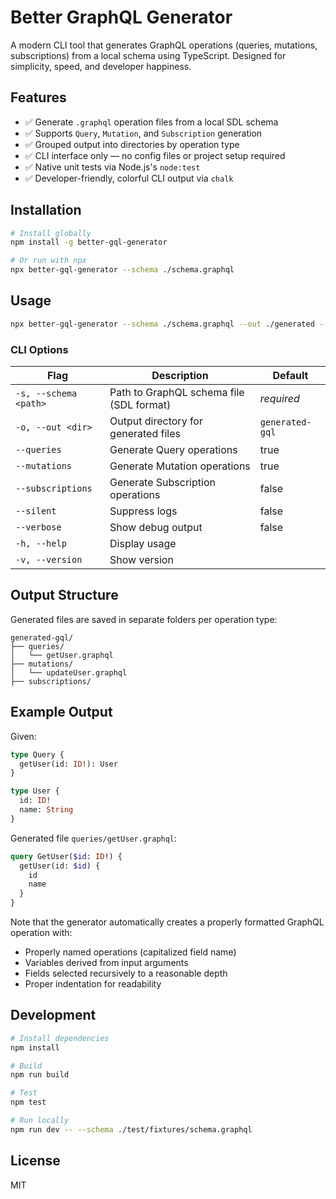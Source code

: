 # Better GraphQL Generator

A modern CLI tool that generates GraphQL operations (queries, mutations, subscriptions) from a local schema using TypeScript. Designed for simplicity, speed, and developer happiness.

## Features

- ✅ Generate `.graphql` operation files from a local SDL schema
- ✅ Supports `Query`, `Mutation`, and `Subscription` generation
- ✅ Grouped output into directories by operation type
- ✅ CLI interface only — no config files or project setup required
- ✅ Native unit tests via Node.js's `node:test`
- ✅ Developer-friendly, colorful CLI output via `chalk`

## Installation

```bash
# Install globally
npm install -g better-gql-generator

# Or run with npx
npx better-gql-generator --schema ./schema.graphql
```

## Usage

```bash
npx better-gql-generator --schema ./schema.graphql --out ./generated --queries --mutations
```

### CLI Options

| Flag                  | Description                              | Default         |
| --------------------- | ---------------------------------------- | --------------- |
| `-s, --schema <path>` | Path to GraphQL schema file (SDL format) | _required_      |
| `-o, --out <dir>`     | Output directory for generated files     | `generated-gql` |
| `--queries`           | Generate Query operations                | true            |
| `--mutations`         | Generate Mutation operations             | true            |
| `--subscriptions`     | Generate Subscription operations         | false           |
| `--silent`            | Suppress logs                            | false           |
| `--verbose`           | Show debug output                        | false           |
| `-h, --help`          | Display usage                            |                 |
| `-v, --version`       | Show version                             |                 |

## Output Structure

Generated files are saved in separate folders per operation type:

```
generated-gql/
├── queries/
│   └── getUser.graphql
├── mutations/
│   └── updateUser.graphql
├── subscriptions/
```

## Example Output

Given:

```graphql
type Query {
  getUser(id: ID!): User
}

type User {
  id: ID!
  name: String
}
```

Generated file `queries/getUser.graphql`:

```graphql
query GetUser($id: ID!) {
  getUser(id: $id) {
    id
    name
  }
}
```

Note that the generator automatically creates a properly formatted GraphQL operation with:

- Properly named operations (capitalized field name)
- Variables derived from input arguments
- Fields selected recursively to a reasonable depth
- Proper indentation for readability

## Development

```bash
# Install dependencies
npm install

# Build
npm run build

# Test
npm test

# Run locally
npm run dev -- --schema ./test/fixtures/schema.graphql
```

## License

MIT
